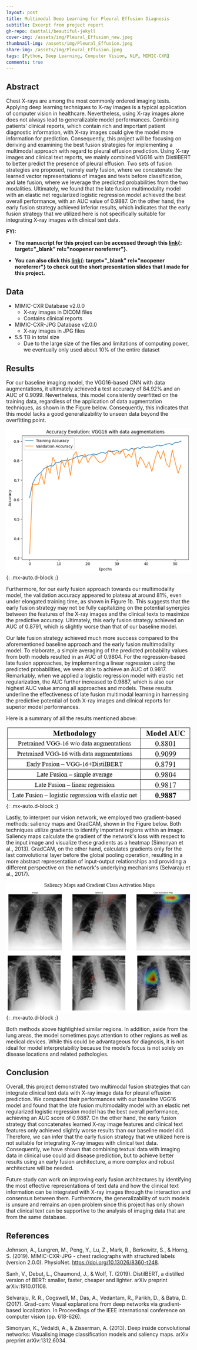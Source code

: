 ```yaml
---
layout: post
title: Multimodal Deep Learning for Pleural Effusion Diagnosis
subtitle: Excerpt from project report
gh-repo: daattali/beautiful-jekyll
cover-img: /assets/img/Pleural_Effusion_new.jpeg
thumbnail-img: /assets/img/Pleural_Effusion.jpeg
share-img: /assets/img/Pleural_Effusion.jpeg
tags: [Python, Deep Learning, Computer Vision, NLP, MIMIC-CXR]
comments: true
---
```



## Abstract
Chest X-rays are among the most commonly ordered imaging tests. Applying deep learning techniques to X-ray images is a typical application of computer vision in healthcare. Nevertheless, using X-ray images alone does not always lead to generalizable model performances. Combining patients’ clinical reports, which contain rich and important patient diagnostic information, with X-ray images could give the model more information for prediction. Consequently, this project will be focusing on deriving and examining the best fusion strategies for implementing a multimodal approach with regard to pleural effusion prediction. Using X-ray images and clinical text reports, we mainly combined VGG16 with DistilBERT to better predict the presence of pleural effusion. Two sets of fusion strategies are proposed, namely early fusion, where we concatenate the learned vector representations of images and texts before classification, and late fusion, where we leverage the predicted probabilities from the two modalities. Ultimately, we found that the late fusion multimodality model with an elastic net regularized logistic regression model achieved the best overall performance, with an AUC value of 0.9887. On the other hand, the early fusion strategy achieved inferior results, which indicates that the early fusion strategy that we utilized here is not specifically suitable for integrating X-ray images with clinical text data.


**FYI:**

- **The manuscript for this project can be accessed through this [link](/assets/pdf/Pleural_Effusion_Multimodal_Deep_Learning.pdf){: target="_blank" rel="noopener noreferrer"}.**

- **You can also click this [link](https://docs.google.com/presentation/d/10ERS9P-z3ecCsczizbsAkiV1M_e4sN4qL4Q5v4_5kpE/edit?usp=sharing){: target="_blank" rel="noopener noreferrer"} to check out the short presentation slides that I made for this project.**


## Data
- MIMIC-CXR Database v2.0.0
  - X-ray images in DICOM files
  - Contains clinical reports
- MIMIC-CXR-JPG Database v2.0.0
  - X-ray images in JPG files
- 5.5 TB in total size
  - Due to the large size of the files and limitations of computing power, we eventually only used about 10% of the entire dataset

## Results

For our baseline imaging model, the VGG16-based CNN with data augmentations, it ultimately achieved a test accuracy of 84.92% and an AUC of 0.9099. Nevertheless, this model consistently overfitted on the training data, regardless of the application of data augmentation techniques, as shown in the Figure below. Consequently, this indicates that this model lacks a good generalizability to unseen data beyond the overfitting point.

![Accuracy_Evolution](/assets/img/PE_AccuracyPlot.png){: .mx-auto.d-block :}

Furthermore, for our early fusion approach towards our multimodality model, the validation accuracy appeared to plateau at around 81%, even under elongated training time, as shown in Figure 1b. This suggests that the early fusion strategy may not be fully capitalizing on the potential synergies between the features of the X-ray images and the clinical texts to maximize the predictive accuracy. Ultimately, this early fusion strategy achieved an AUC of 0.8791, which is slightly worse than that of our baseline model.

Our late fusion strategy achieved much more success compared to the aforementioned baseline approach and the early fusion multimodality model. To elaborate, a simple averaging of the predicted probability values from both models resulted in an AUC of 0.9804. For the regression-based late fusion approaches, by implementing a linear regression using the predicted probabilities, we were able to achieve an AUC of 0.9817. Remarkably, when we applied a logistic regression model with elastic net regularization, the AUC further increased to 0.9887, which is also our highest AUC value among all approaches and models. These results underline the effectiveness of late fusion multimodal learning in harnessing the predictive potential of both X-ray images and clinical reports for superior model performances.

Here is a summary of all the results mentioned above:

![Results_Summary](/assets/img/PE_IMG1.png){: .mx-auto.d-block :}

Lastly, to interpret our vision network, we employed two gradient-based methods: saliency maps and GradCAM, shown in the Figure below. Both techniques utilize gradients to identify important regions within an image. Saliency maps calculate the gradient of the network's loss with respect to the input image and visualize these gradients as a heatmap (Simonyan et al., 2013). GradCAM, on the other hand, calculates gradients only for the last convolutional layer before the global pooling operation, resulting in a more abstract representation of input-output relationships and providing a different perspective on the network's underlying mechanisms (Selvaraju et al., 2017). 

![Model_Interpretability](/assets/img/PE_SM_GradCAM.png){: .mx-auto.d-block :}

Both methods above highlighted similar regions. In addition, aside from the lung areas, the model sometimes pays attention to other regions as well as medical devices. While this could be advantageous for diagnosis, it is not ideal for model interpretability because the model’s focus is not solely on disease locations and related pathologies.

## Conclusion

Overall, this project demonstrated two multimodal fusion strategies that can integrate clinical text data with X-ray image data for pleural effusion prediction. We compared their performances with our baseline VGG16 model and found that the late fusion multimodality model with an elastic net regularized logistic regression model has the best overall performance, achieving an AUC score of 0.9887. On the other hand, the early fusion strategy that concatenates learned X-ray image features and clinical text features only achieved slightly worse results than our baseline model did. Therefore, we can infer that the early fusion strategy that we utilized here is not suitable for integrating X-ray images with clinical text data. Consequently, we have shown that combining textual data with imaging data in clinical use could aid disease prediction, but to achieve better results using an early fusion architecture, a more complex and robust architecture will be needed. 

Future study can work on improving early fusion architectures by identifying the most effective representations of text data and how the clinical text information can be integrated with X-ray images through the interaction and consensus between them. Furthermore, the generalizability of such models is unsure and remains an open problem since this project has only shown that clinical text can be supportive to the analysis of imaging data that are from the same database.

## References

Johnson, A., Lungren, M., Peng, Y., Lu, Z., Mark, R., Berkowitz, S., & Horng, S. (2019). MIMIC-CXR-JPG - chest radiographs with structured labels (version 2.0.0). PhysioNet. https://doi.org/10.13026/8360-t248.

Sanh, V., Debut, L., Chaumond, J., & Wolf, T. (2019). DistilBERT, a distilled version of BERT: smaller, faster, cheaper and lighter. arXiv preprint arXiv:1910.01108.

Selvaraju, R. R., Cogswell, M., Das, A., Vedantam, R., Parikh, D., & Batra, D. (2017). Grad-cam: Visual explanations from deep networks via gradient-based localization. In Proceedings of the IEEE international conference on computer vision (pp. 618-626).

Simonyan, K., Vedaldi, A., & Zisserman, A. (2013). Deep inside convolutional networks: Visualising image classification models and saliency maps. arXiv preprint arXiv:1312.6034.

